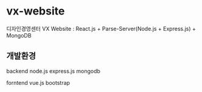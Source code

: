 # vx-website

디자인경영센터 VX Website : React.js + Parse-Server(Node.js + Express.js) + MongoDB


## 개발환경

backend
node.js
express.js
mongodb

forntend
vue.js
bootstrap
